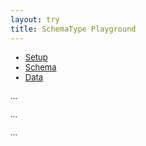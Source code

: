 ```yaml
---
layout: try
title: SchemaType Playground
---
```


<link rel="stylesheet" href="//code.jquery.com/ui/1.11.4/themes/smoothness/jquery-ui.css">
<script src="//code.jquery.com/jquery-1.10.2.js"></script>
<script src="//code.jquery.com/ui/1.11.4/jquery-ui.js"></script>
<link rel="stylesheet" href="/css/try.css">
<script>
$(function() {
  $( "#tabs" ).tabs({
    event: "mouseover"
  });
});
</script>

<div id="tabs">
  <ul>
    <li><a href="#tabs-1">Setup</a></li>
    <li><a href="#tabs-2">Schema</a></li>
    <li><a href="#tabs-3">Data</a></li>
  </ul>
  <div id="tabs-1">
    <p>...</p>
  </div>
  <div id="tabs-2">
    <p>...</p>
  </div>
  <div id="tabs-3">
    <p>...</p>
  </div>
</div>

<style>
#tabs li, #tabs p {
  font-size: small;
}
</style>
